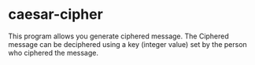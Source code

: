 # caesar-cipher
This program allows you generate ciphered message. The Ciphered message can be deciphered using a key (integer value) set by the person who ciphered the message.
